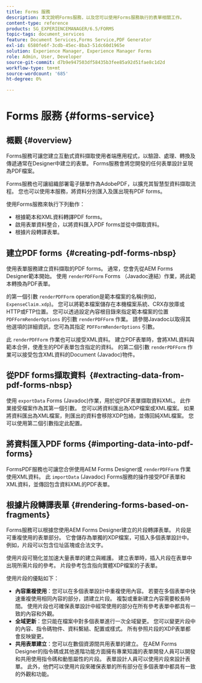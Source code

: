 ```yaml
---
title: Forms 服務
description: 本文說明Forms服務，以及您可以使用Forms服務執行的表單相關工作。
content-type: reference
products: SG_EXPERIENCEMANAGER/6.5/FORMS
topic-tags: document_services
feature: Document Services,Forms Service,PDF Generator
exl-id: 6580fe6f-3cdb-45ec-8ba3-51dc60d1965e
solution: Experience Manager, Experience Manager Forms
role: Admin, User, Developer
source-git-commit: d7b9e947503df58435b3fee85a92d51fae8c1d2d
workflow-type: tm+mt
source-wordcount: '685'
ht-degree: 0%

---
```


# Forms 服務 {#forms-service}

## 概觀 {#overview}

Forms服務可讓您建立互動式資料擷取使用者端應用程式，以驗證、處理、轉換及傳遞通常在Designer中建立的表單。 Forms服務會將您開發的任何表單設計呈現為PDF檔案。

Forms服務也可讓組織部署電子錶單作為AdobePDF，以擴充其智慧型資料擷取流程。 您也可以使用本服務，將資料分別匯入及匯出現有PDF forms。

使用Forms服務來執行下列動作：

* 根據範本和XML資料轉譯PDF forms。
* 啟用表單資料整合，以將資料匯入PDF forms並從中擷取資料。
* 根據片段轉譯表單。

## 建立PDF forms  {#creating-pdf-forms-nbsp}

使用表單服務建立資料擷取的PDF forms。 通常，您會先從AEM Forms Designer範本開始。 使用 `renderPDFForm` Forms （Javadoc連結）作業，將此範本轉換為PDF表單。

的第一個引數 `renderPDFForm` operation是範本檔案的名稱(例如， `ExpenseClaim.xdp`)。 您可以將範本檔案儲存在本機檔案系統、CRX存放庫或HTTP或FTP位置。 您可以透過設定內容根目錄來指定範本檔案的位置 `PDFFormRenderOptions` 的引數 `renderPDFForm` 作業。 請參閱Javadoc以取得其他選項的詳細資訊，您可為其指定 `PDFFormRenderOptions` 引數。

此 `renderPDFForm` 作業也可以接受XML資料。 建立PDF表單時，會將XML資料與範本合併，使產生的PDF表單包含指定的資料。 的第二個引數 `renderPDFForm` 作業可以接受包含XML資料的Document (Javadoc)物件。

## 從PDF forms擷取資料  {#extracting-data-from-pdf-forms-nbsp}

使用 `exportData` Forms (Javadoc)作業，用於從PDF表單擷取資料XML。 此作業接受檔案作為其第一個引數。 您可以將資料匯出為XDP檔案或XML檔案。 如果將資料匯出為XML檔案，則匯出的資料會移除XDP包絡，並傳回純XML檔案。 您可以使用第二個引數指定此配置。

## 將資料匯入PDF forms {#importing-data-into-pdf-forms}

FormsPDF服務也可讓您合併使用AEM Forms Designer或 `renderPDFForm` 作業使用XML資料。 此 `importData` (Javadoc) Forms服務的操作接受PDF表單和XML資料，並傳回包含資料XML的PDF表單。

## 根據片段轉譯表單 {#rendering-forms-based-on-fragments}

Forms服務可以根據您使用AEM Forms Designer建立的片段轉譯表單。 片段是可重複使用的表單部分。 它會儲存為單獨的XDP檔案，可插入多個表單設計中。 例如，片段可以包含位址區塊或合法文字。

使用片段可簡化並加速大量表單的建立與維護。 建立表單時，插入片段在表單中出現所需片段的參考。 片段參考包含指向實體XDP檔案的子表單。

使用片段的優點如下：

* **內容重複使用**：您可以在多個表單設計中重複使用內容。 若要在多個表單中快速重複使用相同內容的部分，請建立片段。 複製或重新建立內容需要較長時間。 使用片段也可確保表單設計中經常使用的部分在所有參考表單中都具有一致的內容和外觀。
* **全域更新**：您只能在檔案中對多個表單進行一次全域變更。 您可以變更片段中的內容、指令碼物件、資料繫結、配置或樣式。 所有參照片段的XDP表單都會反映變更。
* **共用表單建立**：您可以在數個資源間共用表單的建立。 在AEM Forms Designer的指令碼或其他進階功能方面擁有專業知識的表單開發人員可以開發和共用使用指令碼和動態屬性的片段。 表單設計人員可以使用片段來設計表單。 此外，他們可以使用片段來確保表單的所有部分在多個表單中都具有一致的外觀和功能。
